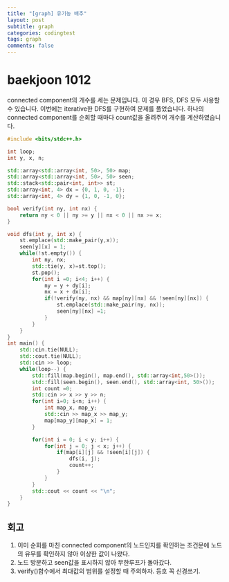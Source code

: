 ```yaml
---
title: "[graph] 유기농 배추"
layout: post
subtitle: graph
categories: codingtest
tags: graph
comments: false
---
```

# baekjoon 1012
connected component의 개수를 세는 문제입니다. 이 경우 BFS, DFS 모두 사용할 수 있습니다.
이번에는 iterative한 DFS를 구현하여 문제를 풀었습니다. 하나의 connected component를 순회할 때마다
count값을 올려주어 개수를 계산하였습니다.

```cpp
#include <bits/stdc++.h>

int loop;
int y, x, n;

std::array<std::array<int, 50>, 50> map;
std::array<std::array<int, 50>, 50> seen;
std::stack<std::pair<int, int>> st;
std::array<int, 4> dx = {0, 1, 0, -1};
std::array<int, 4> dy = {1, 0, -1, 0};

bool verify(int ny, int nx) {
    return ny < 0 || ny >= y || nx < 0 || nx >= x;
}

void dfs(int y, int x) {
    st.emplace(std::make_pair(y,x));
    seen[y][x] = 1;
    while(!st.empty()) {
        int ny, nx;
        std::tie(y, x)=st.top();
        st.pop();
        for(int i =0; i<4; i++) {
            ny = y + dy[i];
            nx = x + dx[i];
            if(!verify(ny, nx) && map[ny][nx] && !seen[ny][nx]) {
                st.emplace(std::make_pair(ny, nx));
                seen[ny][nx] =1;
            }
        }
    }
}
int main() {
    std::cin.tie(NULL);
    std::cout.tie(NULL);
    std::cin >> loop;
    while(loop--) {
        std::fill(map.begin(), map.end(), std::array<int,50>());
        std::fill(seen.begin(), seen.end(), std::array<int, 50>());
        int count =0;
        std::cin >> x >> y >> n;
        for(int i=0; i<n; i++) {
            int map_x, map_y;
            std::cin >> map_x >> map_y;
            map[map_y][map_x] = 1;
        }

        for(int i = 0; i < y; i++) {
            for(int j = 0; j < x; j++) {
                if(map[i][j] && !seen[i][j]) {
                    dfs(i, j);
                    count++;
                }
            }
        }
        std::cout << count << "\n";
    }
}
```

## 회고
1. 이미 순회를 마친 connected component의 노드인지를 확인하는 조건문에 노드의 유무를 확인하지 않아 이상한 값이 나왔다.
2. 노드 방문하고 seen값을 표시하지 않아 무한루프가 돌아갔다.
3. verify()함수에서 최대값의 범위를 설정할 때 주의하자. 등호 꼭 신경쓰기.